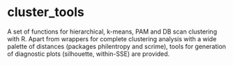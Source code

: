 # cluster_tools

A set of functions for hierarchical, k-means, PAM and DB scan clustering with R. Apart from wrappers for complete clustering analysis with a wide palette of distances (packages philentropy and scrime), tools for generation of diagnostic plots (silhouette, within-SSE) are provided.
